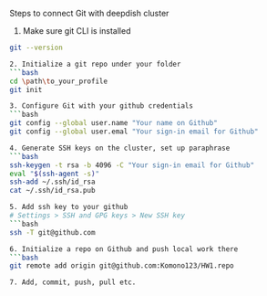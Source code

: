 
Steps to connect Git with deepdish cluster
1. Make sure git CLI is installed
```bash
git --version

2. Initialize a git repo under your folder
```bash
cd \path\to_your_profile
git init

3. Configure Git with your github credentials
```bash
git config --global user.name "Your name on Github"
git config --global user.emal "Your sign-in email for Github"

4. Generate SSH keys on the cluster, set up paraphrase
```bash
ssh-keygen -t rsa -b 4096 -C "Your sign-in email for Github"
eval "$(ssh-agent -s)"
ssh-add ~/.ssh/id_rsa
cat ~/.ssh/id_rsa.pub

5. Add ssh key to your github
# Settings > SSH and GPG keys > New SSH key
```bash
ssh -T git@github.com

6. Initialize a repo on Github and push local work there
```bash
git remote add origin git@github.com:Komono123/HW1.repo

7. Add, commit, push, pull etc.
